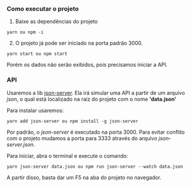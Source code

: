 ### Como executar o projeto

1. Baixe as dependências do projeto 
```
yarn ou npm -i
```

2. O projeto já pode ser iniciado na porta padrão 3000.
```
yarn start ou npm start
```

Porém os dados não serão exibidos, pois precisamos iniciar a API. 

### API
Usaremos a lib [json-server](https://github.com/typicode/json-server). Ela irá simular uma API a partir de um arquivo _json_, o qual está localizado na raiz do projeto com o nome **'data.json'**

Para instalar usaremos:
```
yarn add json-server ou npm install -g json-server
```

Por padrão, o _json-server_ é executado na porta 3000. Para evitar conflito com o projeto mudamos a porta para 3333 através do arquivo _json-server.json_. 

Para iniciar, abra o terminal e execute o comando:
```
yarn json-server data.json ou npm run json-server --watch data.json
```

A partir disso, basta dar um F5 na aba do projeto no navegador.
